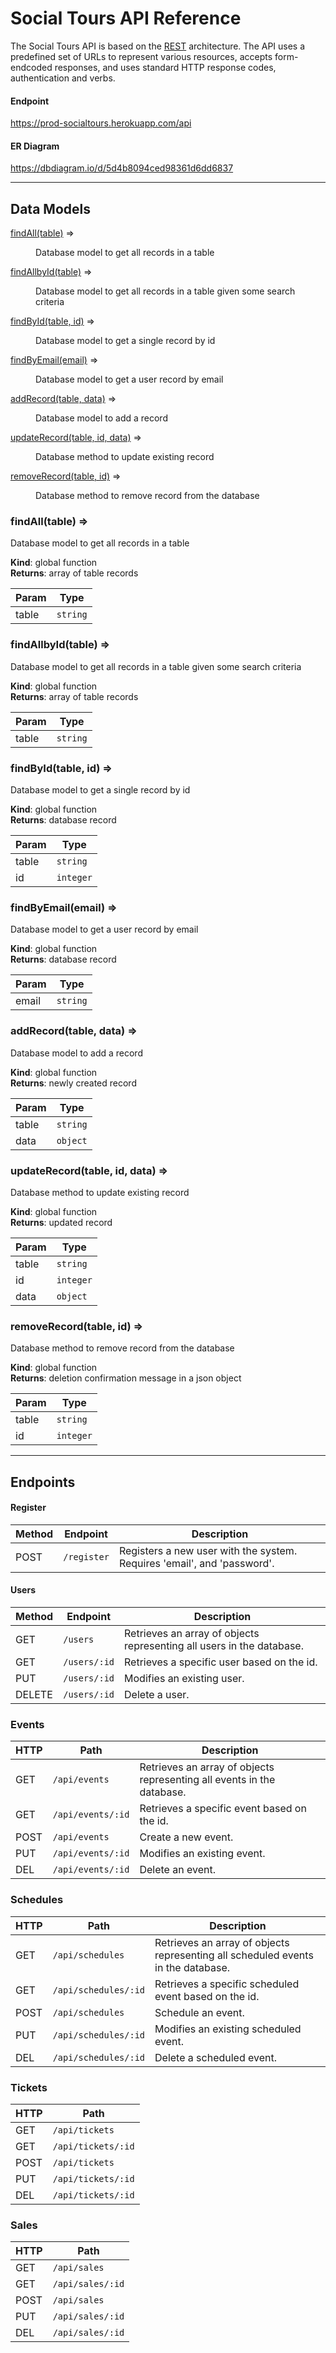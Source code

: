 # Social Tours API Reference

The Social Tours API is based on the [REST](https://en.wikipedia.org/wiki/Representational_state_transfer) architecture. The API uses a predefined set of URLs to represent various resources, accepts form-endcoded responses, and uses standard HTTP response codes, authentication and verbs.

#### Endpoint

https://prod-socialtours.herokuapp.com/api

#### ER Diagram

https://dbdiagram.io/d/5d4b8094ced98361d6dd6837

---

## Data Models

<dl>
<dt><a href="#findAll">findAll(table)</a> ⇒</dt>
<dd><p>Database model to get all records in a table</p>
</dd>
<dt><a href="#findAllbyId">findAllbyId(table)</a> ⇒</dt>
<dd><p>Database model to get all records in a table given some search criteria</p>
</dd>
<dt><a href="#findById">findById(table, id)</a> ⇒</dt>
<dd><p>Database model to get a single record by id</p>
</dd>
<dt><a href="#findByEmail">findByEmail(email)</a> ⇒</dt>
<dd><p>Database model to get a user record by email</p>
</dd>
<dt><a href="#addRecord">addRecord(table, data)</a> ⇒</dt>
<dd><p>Database model to add a record</p>
</dd>
<dt><a href="#updateRecord">updateRecord(table, id, data)</a> ⇒</dt>
<dd><p>Database method to update existing record</p>
</dd>
<dt><a href="#removeRecord">removeRecord(table, id)</a> ⇒</dt>
<dd><p>Database method to remove record from the database</p>
</dd>
</dl>

<a name="findAll"></a>

### findAll(table) ⇒

Database model to get all records in a table

**Kind**: global function  
**Returns**: array of table records

| Param | Type                |
| ----- | ------------------- |
| table | <code>string</code> |

<a name="findAllbyId"></a>

### findAllbyId(table) ⇒

Database model to get all records in a table given some search criteria

**Kind**: global function  
**Returns**: array of table records

| Param | Type                |
| ----- | ------------------- |
| table | <code>string</code> |

<a name="findById"></a>

### findById(table, id) ⇒

Database model to get a single record by id

**Kind**: global function  
**Returns**: database record

| Param | Type                 |
| ----- | -------------------- |
| table | <code>string</code>  |
| id    | <code>integer</code> |

<a name="findByEmail"></a>

### findByEmail(email) ⇒

Database model to get a user record by email

**Kind**: global function  
**Returns**: database record

| Param | Type                |
| ----- | ------------------- |
| email | <code>string</code> |

<a name="addRecord"></a>

### addRecord(table, data) ⇒

Database model to add a record

**Kind**: global function  
**Returns**: newly created record

| Param | Type                |
| ----- | ------------------- |
| table | <code>string</code> |
| data  | <code>object</code> |

<a name="updateRecord"></a>

### updateRecord(table, id, data) ⇒

Database method to update existing record

**Kind**: global function  
**Returns**: updated record

| Param | Type                 |
| ----- | -------------------- |
| table | <code>string</code>  |
| id    | <code>integer</code> |
| data  | <code>object</code>  |

<a name="removeRecord"></a>

### removeRecord(table, id) ⇒

Database method to remove record from the database

**Kind**: global function  
**Returns**: deletion confirmation message in a json object

| Param | Type                 |
| ----- | -------------------- |
| table | <code>string</code>  |
| id    | <code>integer</code> |

---

## Endpoints

#### Register

| Method | Endpoint               | Description                                                             |
| ------ | ---------------------- | ----------------------------------------------------------------------- |
| POST   | <code>/register</code> | Registers a new user with the system. Requires 'email', and 'password'. |

#### Users

| Method | Endpoint                | Description                                                           |
| ------ | ----------------------- | --------------------------------------------------------------------- |
| GET    | <code>/users</code>     | Retrieves an array of objects representing all users in the database. |
| GET    | <code>/users/:id</code> | Retrieves a specific user based on the id.                            |
| PUT    | <code>/users/:id</code> | Modifies an existing user.                                            |
| DELETE | <code>/users/:id</code> | Delete a user.                                                        |

### Events

| HTTP | Path                         | Description                                                            |
| ---- | ---------------------------- | ---------------------------------------------------------------------- |
| GET  | <code>/api/events</code>     | Retrieves an array of objects representing all events in the database. |
| GET  | <code>/api/events/:id</code> | Retrieves a specific event based on the id.                            |
| POST | <code>/api/events</code>     | Create a new event.                                                    |
| PUT  | <code>/api/events/:id</code> | Modifies an existing event.                                            |
| DEL  | <code>/api/events/:id</code> | Delete an event.                                                       |

### Schedules

| HTTP | Path                            | Description                                                                      |
| ---- | ------------------------------- | -------------------------------------------------------------------------------- |
| GET  | <code>/api/schedules</code>     | Retrieves an array of objects representing all scheduled events in the database. |
| GET  | <code>/api/schedules/:id</code> | Retrieves a specific scheduled event based on the id.                            |
| POST | <code>/api/schedules</code>     | Schedule an event.                                                               |
| PUT  | <code>/api/schedules/:id</code> | Modifies an existing scheduled event.                                            |
| DEL  | <code>/api/schedules/:id</code> | Delete a scheduled event.                                                        |

### Tickets

| HTTP | Path                          |
| ---- | ----------------------------- |
| GET  | <code>/api/tickets</code>     |
| GET  | <code>/api/tickets/:id</code> |
| POST | <code>/api/tickets</code>     |
| PUT  | <code>/api/tickets/:id</code> |
| DEL  | <code>/api/tickets/:id</code> |

### Sales

| HTTP | Path                        |
| ---- | --------------------------- |
| GET  | <code>/api/sales</code>     |
| GET  | <code>/api/sales/:id</code> |
| POST | <code>/api/sales</code>     |
| PUT  | <code>/api/sales/:id</code> |
| DEL  | <code>/api/sales/:id</code> |
